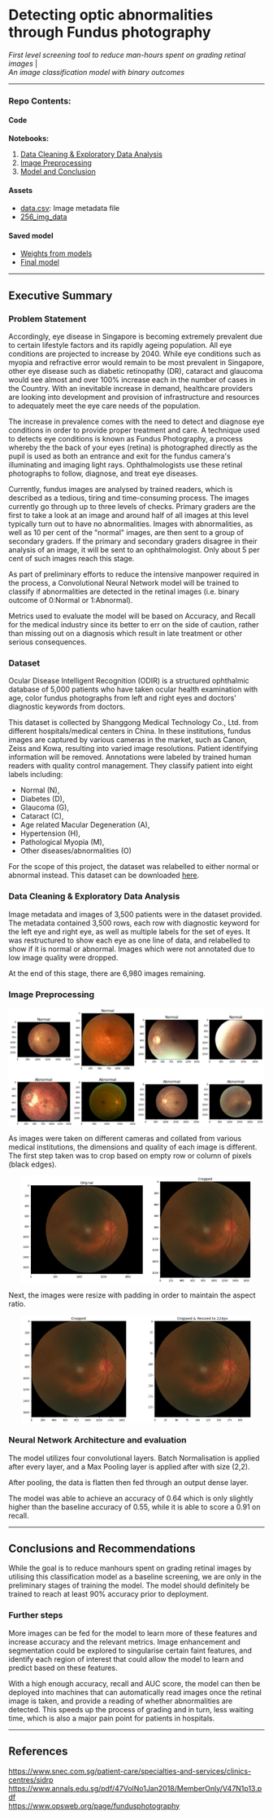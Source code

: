 # Detecting optic abnormalities through Fundus photography
*First level screening tool to reduce man-hours spent on grading retinal images* | <br>
*An image classification model with binary outcomes* 

---

### Repo Contents:

#### Code
**Notebooks:**
 1. [Data Cleaning & Exploratory Data Analysis](./code/01_eda.ipynb)
 2. [Image Preprocessing](./code/02_preprocessing.ipynb)
 3. [Model and Conclusion](./code/03_modelling.ipynb)
 
#### Assets
- [data.csv](./assets/data.csv): Image metadata file
- [256_img_data](https://drive.google.com/file/d/1UeyWb28l9xd6lVrghUsDdPcxZ08qEfNI/view?usp=sharing)

#### Saved model
- [Weights from models](./saved_model/weights)
- [Final model](https://drive.google.com/drive/folders/1g663DMBmBEd-p2sUvDUOgoRLk0m0e31B?usp=sharing)

---

## Executive Summary

### Problem Statement
Accordingly, eye disease in Singapore is becoming extremely prevalent due to certain lifestyle factors and its rapidly ageing population. All eye conditions are projected to increase by 2040. While eye conditions such as myopia and refractive error would remain to be most prevalent in Singapore, other eye disease such as diabetic retinopathy (DR), cataract and glaucoma would see almost and over 100% increase each in the number of cases in the Country. With an inevitable increase in demand, healthcare providers are looking into development and provision of infrastructure and resources to adequately meet the eye care needs of the population. 

The increase in prevalence comes with the need to detect and diagnose eye conditions in order to provide proper treatment and care. A technique used to detects eye conditions is known as Fundus Photography, a process whereby the the back of your eyes (retina) is photographed directly as the pupil is used as both an entrance and exit for the fundus camera's illuminating and imaging light rays. Ophthalmologists use these retinal photographs to follow, diagnose, and treat eye diseases. 

Currently, fundus images are analysed by trained readers, which is described as a tedious, tiring and time-consuming process. The images currently go through up to three levels of checks. Primary graders are the first to take a look at an image and around half of all images at this level typically turn out to have no abnormalities. Images with abnormalities, as well as 10 per cent of the "normal" images, are then sent to a group of secondary graders. If the primary and secondary graders disagree in their analysis of an image, it will be sent to an ophthalmologist. Only about 5 per cent of such images reach this stage. 

As part of preliminary efforts to reduce the intensive manpower required in the process, a Convolutional Neural Network model will be trained to classify if abnormalities are detected in the retinal images (i.e. binary outcome of 0:Normal or 1:Abnormal).

Metrics used to evaluate the model will be based on Accuracy, and Recall for the medical industry since its better to err on the side of caution, rather than missing out on a diagnosis which result in late treatment or other serious consequences.


### Dataset
Ocular Disease Intelligent Recognition (ODIR) is a structured ophthalmic database of 5,000 patients who have taken ocular health examination with age, color fundus photographs from left and right eyes and doctors' diagnostic keywords from doctors.

This dataset is collected by Shanggong Medical Technology Co., Ltd. from different hospitals/medical centers in China. In these institutions, fundus images are captured by various cameras in the market, such as Canon, Zeiss and Kowa, resulting into varied image resolutions. Patient identifying information will be removed. Annotations were labeled by trained human readers with quality control management. They classify patient into eight labels including:

- Normal (N),
- Diabetes (D),
- Glaucoma (G),
- Cataract (C),
- Age related Macular Degeneration (A),
- Hypertension (H),
- Pathological Myopia (M),
- Other diseases/abnormalities (O)

For the scope of this project, the dataset was relabelled to either normal or abnormal instead.
This dataset can be downloaded [here](https://academictorrents.com/details/cf3b8d5ecdd4284eb9b3a80fcfe9b1d621548f72). 


### Data Cleaning & Exploratory Data Analysis

Image metadata and images of 3,500 patients were in the dataset provided. 
The metadata contained 3,500 rows, each row with diagnostic keyword for the left eye and right eye, as well as multiple labels for the set of eyes. It was restructured to show each eye as one line of data, and relabelled to show if it is normal or abnormal. Images which were not annotated due to low image quality were dropped.

At the end of this stage, there are 6,980 images remaining.

### Image Preprocessing

<p align = "center">
<img align="center" src="other-images/category-images.png" alt="Category images" height="auto" width="auto" />
</p>

As images were taken on different cameras and collated from various medical institutions, the dimensions and quality of each image is different. The first step taken was to crop based on empty row or column of pixels (black edges). 

<p align = "center">
<img align="center" src="other-images/original_vs_cropped.png" alt="Cropped image" height="212" width="454" />
</p>

Next, the images were resize with padding in order to maintain the aspect ratio. 

<p align = "center">
<img align="center" src="other-images/cropped_resized.png" alt="Cropped and resized image" height="212" width="454" />
</p>

### Neural Network Architecture and evaluation

The model utilizes four convolutional layers. Batch Normalisation is applied after every layer, and a Max Pooling layer is applied after with size (2,2).

After pooling, the data is flatten then fed through an output dense layer.

The model was able to achieve an accuracy of 0.64 which is only slightly higher than the baseline accuracy of 0.55, while it is able to score a 0.91 on recall. 

---
## Conclusions and Recommendations
While the goal is to reduce manhours spent on grading retinal images by utilising this classification model as a baseline screening, we are only in the preliminary stages of training the model. The model should definitely be trained to reach at least 90% accuracy prior to deployment. 


### Further steps
More images can be fed for the model to learn more of these features and increase accuracy and the relevant metrics. Image enhancement and segmentation could be explored to singularise certain faint features, and identify each region of interest that could allow the model to learn and predict based on these features.

With a high enough accuracy, recall and AUC score, the model can then be deployed into machines that can  automatically read images once the retinal image is taken, and provide a reading of whether abnormalities are detected. This speeds up the process of grading and in turn, less waiting time, which is also a major pain point for patients in hospitals.



---
## References

https://www.snec.com.sg/patient-care/specialties-and-services/clinics-centres/sidrp 
https://www.annals.edu.sg/pdf/47VolNo1Jan2018/MemberOnly/V47N1p13.pdf <br>
https://www.opsweb.org/page/fundusphotography
